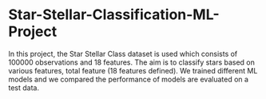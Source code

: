 # Star-Stellar-Classification-ML-Project
In this project, the Star Stellar Class dataset is used which consists of 100000 observations and 18 features. The aim is to classify stars based on various features, total feature (18 features defined). We trained different ML models and we compared the performance of models are evaluated on a test data.
